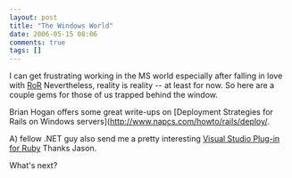 ```yaml
---
layout: post
title: "The Windows World"
date: 2006-05-15 08:06
comments: true
tags: []
---
```

I can get frustrating working in the MS world especially after falling in love with [RoR](http://www.rubyonrails.com.) Nevertheless, reality is reality -- at least for now. So here are a couple gems for those of us trapped behind the window.

Brian Hogan offers some great write-ups on [Deployment Strategies for Rails on Windows servers](http://www.napcs.com/howto/rails/deploy/.

A) fellow .NET guy also send me a pretty interesting [Visual Studio Plug-in for Ruby](http://www.sapphiresteel.com/static/pages/software/steel_features.html.) Thanks Jason.

What's next?
